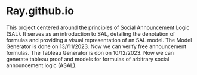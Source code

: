 # Ray.github.io
 This project centered around the principles of Social Announcement Logic (SAL). It serves as an introduction to SAL, detailing the denotation of formulas and providing a visual representation of an SAL model.
The Model Generator is done on 13//11/2023. Now we can verify free announcement formulas.
The Tableau Generator is don on 10/12/2023. Now we can generate tableau proof and models for formulas of arbitrary social announcement logic (ASAL).
